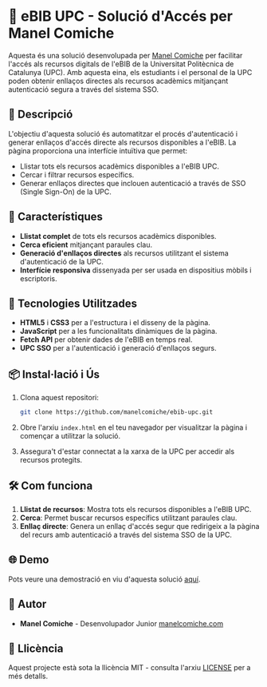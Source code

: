 # 🚀 eBIB UPC - Solució d'Accés per Manel Comiche

Aquesta és una solució desenvolupada per [Manel Comiche](https://manelcomiche.com) per facilitar l'accés als recursos digitals de l'eBIB de la Universitat Politècnica de Catalunya (UPC). Amb aquesta eina, els estudiants i el personal de la UPC poden obtenir enllaços directes als recursos acadèmics mitjançant autenticació segura a través del sistema SSO.

## 📄 Descripció

L'objectiu d'aquesta solució és automatitzar el procés d'autenticació i generar enllaços d'accés directe als recursos disponibles a l'eBIB. La pàgina proporciona una interfície intuïtiva que permet:

- Llistar tots els recursos acadèmics disponibles a l'eBIB UPC.
- Cercar i filtrar recursos específics.
- Generar enllaços directes que inclouen autenticació a través de SSO (Single Sign-On) de la UPC.

## 🌟 Característiques

- **Llistat complet** de tots els recursos acadèmics disponibles.
- **Cerca eficient** mitjançant paraules clau.
- **Generació d'enllaços directes** als recursos utilitzant el sistema d'autenticació de la UPC.
- **Interfície responsiva** dissenyada per ser usada en dispositius mòbils i escriptoris.

## 🔧 Tecnologies Utilitzades

- **HTML5** i **CSS3** per a l'estructura i el disseny de la pàgina.
- **JavaScript** per a les funcionalitats dinàmiques de la pàgina.
- **Fetch API** per obtenir dades de l'eBIB en temps real.
- **UPC SSO** per a l'autenticació i generació d'enllaços segurs.

## 📦 Instal·lació i Ús

1. Clona aquest repositori:
    ```bash
    git clone https://github.com/manelcomiche/ebib-upc.git
    ```

2. Obre l'arxiu `index.html` en el teu navegador per visualitzar la pàgina i començar a utilitzar la solució.

3. Assegura't d'estar connectat a la xarxa de la UPC per accedir als recursos protegits.

## 🛠️ Com funciona

1. **Llistat de recursos**: Mostra tots els recursos disponibles a l'eBIB UPC.
2. **Cerca**: Permet buscar recursos específics utilitzant paraules clau.
3. **Enllaç directe**: Genera un enllaç d'accés segur que redirigeix a la pàgina del recurs amb autenticació a través del sistema SSO de la UPC.

## 🌐 Demo

Pots veure una demostració en viu d'aquesta solució [aquí](https://upc.manelcomiche.com/).

## 👤 Autor

- **Manel Comiche** - Desenvolupador Junior [manelcomiche.com](https://manelcomiche.com)

## 📝 Llicència

Aquest projecte està sota la llicència MIT - consulta l'arxiu [LICENSE](LICENSE) per a més detalls.